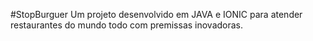 #StopBurguer
Um projeto desenvolvido em JAVA e IONIC para atender restaurantes do mundo todo com premissas inovadoras.
